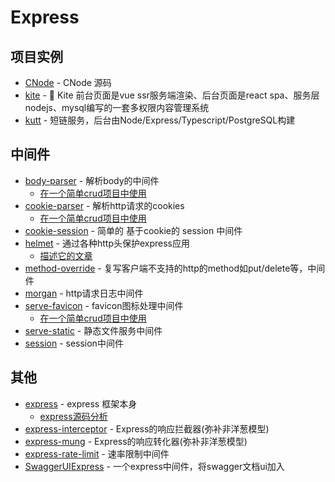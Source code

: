 # Express

## 项目实例

- [CNode](https://github.com/cnodejs/nodeclub) - CNode 源码
- [kite](https://github.com/maoxiaoquan/kite) - <g-emoji class="g-emoji" alias="palm_tree" fallback-src="https://github.githubassets.com/images/icons/emoji/unicode/1f334.png">🌴</g-emoji> Kite 前台页面是vue ssr服务端渲染、后台页面是react spa、服务层nodejs、mysql编写的一套多权限内容管理系统
- [kutt](https://github.com/thedevs-network/kutt) - 短链服务，后台由Node/Express/Typescript/PostgreSQL构建

## 中间件

- [body-parser](https://github.com/expressjs/body-parser) - 解析body的中间件
    - [在一个简单crud项目中使用](https://github.com/FunnyLiu/expressDemo/blob/master/myapp/app.js#L18)
- [cookie-parser](https://github.com/expressjs/cookie-parser) - 解析http请求的cookies
    - [在一个简单crud项目中使用](https://github.com/FunnyLiu/expressDemo/blob/master/myapp/app.js#L21)
- [cookie-session](https://github.com/expressjs/cookie-session) - 简单的 基于cookie的 session 中间件
- [helmet](https://github.com/helmetjs/helmet) - 通过各种http头保护express应用
    - [描述它的文章](https://juejin.im/post/5a24fd8f51882509e5438247)
- [method-override](https://github.com/expressjs/method-override) - 复写客户端不支持的http的method如put/delete等，中间件
- [morgan](https://github.com/expressjs/morgan) - http请求日志中间件
- [serve-favicon](https://github.com/expressjs/serve-favicon) - favicon图标处理中间件
    - [在一个简单crud项目中使用](https://github.com/FunnyLiu/expressDemo/blob/master/myapp/app.js#L16)
- [serve-static](https://github.com/expressjs/serve-static) - 静态文件服务中间件
- [session](https://github.com/expressjs/session) - session中间件

## 其他
- [express](https://github.com/expressjs/express) - express 框架本身
    - [express源码分析](https://github.com/FunnyLiu/express/tree/readsource)
- [express-interceptor](https://github.com/axiomzen/express-interceptor) - Express的响应拦截器(弥补非洋葱模型)
- [express-mung](https://github.com/richardschneider/express-mung) - Express的响应转化器(弥补非洋葱模型)
- [express-rate-limit](https://www.npmjs.com/package/express-rate-limit) - 速率限制中间件
- [SwaggerUIExpress](https://www.npmjs.com/package/swagger-ui-express) - 一个express中间件，将swagger文档ui加入